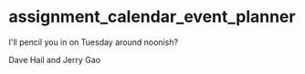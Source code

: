 # assignment_calendar_event_planner
I'll pencil you in on Tuesday around noonish?

Dave Hail and Jerry Gao
